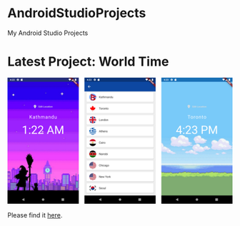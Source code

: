 # AndroidStudioProjects
My Android Studio Projects

# Latest Project: World Time

![](https://github.com/Hardik-S/AndroidStudioProjects/blob/master/net%20ninja%20course/world_time/assets/Showcase%20Images/WorldTime%20Showcase.png)

Please find it [here](https://github.com/Hardik-S/AndroidStudioProjects/blob/master/net%20ninja%20course/world_time/README.md).

